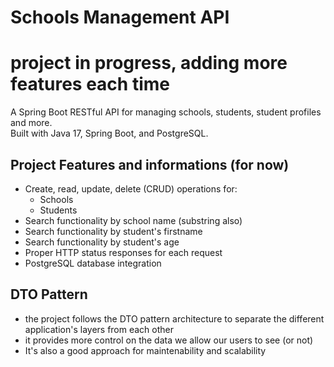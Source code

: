 # Schools Management API
# project in progress, adding more features each time 

A Spring Boot RESTful API for managing schools, students, student profiles and more.  
Built with Java 17, Spring Boot, and PostgreSQL.

## Project Features and informations (for now)
- Create, read, update, delete (CRUD) operations for:
    - Schools
    - Students
- Search functionality by school name (substring also)
- Search functionality by student's firstname
- Search functionality by student's age
- Proper HTTP status responses for each request
- PostgreSQL database integration

## DTO Pattern
- the project follows the DTO pattern architecture to separate the different application's layers from each other
- it provides more control on the data we allow our users to see (or not)
- It's also a good approach for maintenability and scalability 


